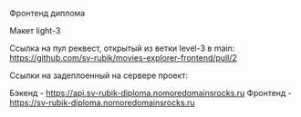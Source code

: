 Фронтенд диплома

Макет light-3

Ссылка на пул реквест, открытый из ветки level-3 в main:
https://github.com/sv-rubik/movies-explorer-frontend/pull/2


Ссылки на задеплоенный на сервере проект:

Бэкенд - https://api.sv-rubik-diploma.nomoredomainsrocks.ru
Фронтенд - https://sv-rubik-diploma.nomoredomainsrocks.ru
